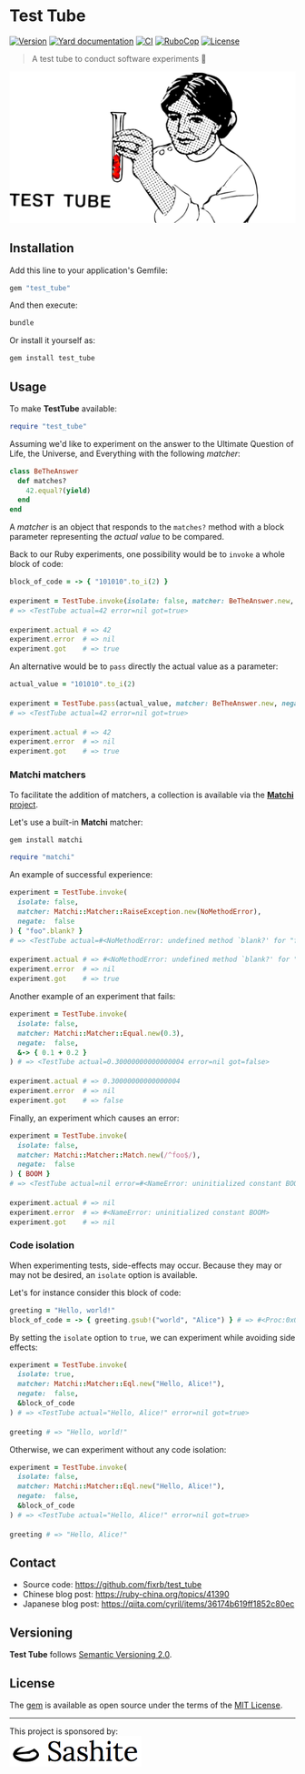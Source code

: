 # Test Tube

[![Version](https://img.shields.io/github/v/tag/fixrb/test_tube?label=Version&logo=github)](https://github.com/fixrb/test_tube/releases)
[![Yard documentation](https://img.shields.io/badge/Yard-documentation-blue.svg?logo=github)](https://rubydoc.info/github/fixrb/test_tube/main)
[![CI](https://github.com/fixrb/test_tube/workflows/CI/badge.svg?branch=main)](https://github.com/fixrb/test_tube/actions?query=workflow%3Aci+branch%3Amain)
[![RuboCop](https://github.com/fixrb/test_tube/workflows/RuboCop/badge.svg?branch=main)](https://github.com/fixrb/test_tube/actions?query=workflow%3Arubocop+branch%3Amain)
[![License](https://img.shields.io/github/license/fixrb/test_tube?label=License&logo=github)](https://github.com/fixrb/test_tube/raw/main/LICENSE.md)

> A test tube to conduct software experiments 🧪

![A researcher experimenting with Ruby code](https://github.com/fixrb/test_tube/raw/main/img/social-media-preview.png)

## Installation

Add this line to your application's Gemfile:

```ruby
gem "test_tube"
```

And then execute:

```sh
bundle
```

Or install it yourself as:

```sh
gem install test_tube
```

## Usage

To make __TestTube__ available:

```ruby
require "test_tube"
```

Assuming we'd like to experiment on the answer to the Ultimate Question of Life,
the Universe, and Everything with the following _matcher_:

```ruby
class BeTheAnswer
  def matches?
    42.equal?(yield)
  end
end
```

A _matcher_ is an object that responds to the `matches?` method with a block
parameter representing the _actual value_ to be compared.

Back to our Ruby experiments, one possibility would be to `invoke` a whole block
of code:

```ruby
block_of_code = -> { "101010".to_i(2) }

experiment = TestTube.invoke(isolate: false, matcher: BeTheAnswer.new, negate: false, &block_of_code)
# => <TestTube actual=42 error=nil got=true>

experiment.actual # => 42
experiment.error  # => nil
experiment.got    # => true
```

An alternative would be to `pass` directly the actual value as a parameter:

```ruby
actual_value = "101010".to_i(2)

experiment = TestTube.pass(actual_value, matcher: BeTheAnswer.new, negate: false)
# => <TestTube actual=42 error=nil got=true>

experiment.actual # => 42
experiment.error  # => nil
experiment.got    # => true
```

### __Matchi__ matchers

To facilitate the addition of matchers, a collection is available via the
[__Matchi__ project](https://github.com/fixrb/matchi/).

Let's use a built-in __Matchi__ matcher:

```sh
gem install matchi
```

```ruby
require "matchi"
```

An example of successful experience:

```ruby
experiment = TestTube.invoke(
  isolate: false,
  matcher: Matchi::Matcher::RaiseException.new(NoMethodError),
  negate:  false
) { "foo".blank? }
# => <TestTube actual=#<NoMethodError: undefined method `blank?' for "foo":String> error=nil got=true>

experiment.actual # => #<NoMethodError: undefined method `blank?' for "foo":String>
experiment.error  # => nil
experiment.got    # => true
```

Another example of an experiment that fails:

```ruby
experiment = TestTube.invoke(
  isolate: false,
  matcher: Matchi::Matcher::Equal.new(0.3),
  negate:  false,
  &-> { 0.1 + 0.2 }
) # => <TestTube actual=0.30000000000000004 error=nil got=false>

experiment.actual # => 0.30000000000000004
experiment.error  # => nil
experiment.got    # => false
```

Finally, an experiment which causes an error:

```ruby
experiment = TestTube.invoke(
  isolate: false,
  matcher: Matchi::Matcher::Match.new(/^foo$/),
  negate:  false
) { BOOM }
# => <TestTube actual=nil error=#<NameError: uninitialized constant BOOM> got=nil>

experiment.actual # => nil
experiment.error  # => #<NameError: uninitialized constant BOOM>
experiment.got    # => nil
```

### Code isolation

When experimenting tests, side-effects may occur. Because they may or may not be
desired, an `isolate` option is available.

Let's for instance consider this block of code:

```ruby
greeting = "Hello, world!"
block_of_code = -> { greeting.gsub!("world", "Alice") } # => #<Proc:0x00007f87f71b9690 (irb):42 (lambda)>
```

By setting the `isolate` option to `true`, we can experiment while avoiding
side effects:

```ruby
experiment = TestTube.invoke(
  isolate: true,
  matcher: Matchi::Matcher::Eql.new("Hello, Alice!"),
  negate:  false,
  &block_of_code
) # => <TestTube actual="Hello, Alice!" error=nil got=true>

greeting # => "Hello, world!"
```

Otherwise, we can experiment without any code isolation:

```ruby
experiment = TestTube.invoke(
  isolate: false,
  matcher: Matchi::Matcher::Eql.new("Hello, Alice!"),
  negate:  false,
  &block_of_code
) # => <TestTube actual="Hello, Alice!" error=nil got=true>

greeting # => "Hello, Alice!"
```

## Contact

* Source code: https://github.com/fixrb/test_tube
* Chinese blog post: https://ruby-china.org/topics/41390
* Japanese blog post: https://qiita.com/cyril/items/36174b619ff1852c80ec

## Versioning

__Test Tube__ follows [Semantic Versioning 2.0](https://semver.org/).

## License

The [gem](https://rubygems.org/gems/test_tube) is available as open source under the terms of the [MIT License](https://github.com/fixrb/test_tube/raw/main/LICENSE.md).

***

<p>
  This project is sponsored by:<br />
  <a href="https://sashite.com/"><img
    src="https://github.com/fixrb/test_tube/raw/main/img/sashite.png"
    alt="Sashite" /></a>
</p>
